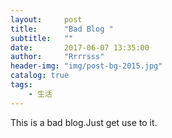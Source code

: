 ```yaml
---
layout:     post
title:      "Bad Blog "
subtitle:   ""
date:       2017-06-07 13:35:00
author:     "Rrrrsss"
header-img: "img/post-bg-2015.jpg"
catalog: true
tags:
    - 生活
---
```


This is a bad blog.Just get use to it.
